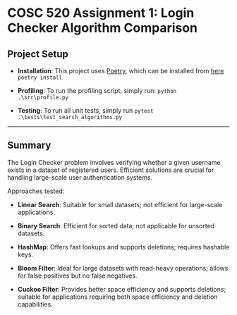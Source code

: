 # COSC 520 Assignment 1: Login Checker Algorithm Comparison

## Project Setup

- **Installation**:
  This project uses [Poetry](https://python-poetry.org/), which can be installed from [here](https://python-poetry.org/docs/#installation)
  `poetry install`

- **Profiling**:
  To run the profiling script, simply run:
  `python .\src\profile.py`

- **Testing**:
  To run all unit tests, simply run
  `pytest .\tests\test_search_algorithms.py`

---

## Summary

The Login Checker problem involves verifying whether a given username exists in a dataset of registered users.
Efficient solutions are crucial for handling large-scale user authentication systems.

Approaches tested:

- **Linear Search**: Suitable for small datasets; not efficient for large-scale applications.

- **Binary Search**: Efficient for sorted data; not applicable for unsorted datasets.

- **HashMap**: Offers fast lookups and supports deletions; requires hashable keys.

- **Bloom Filter**: Ideal for large datasets with read-heavy operations; allows for false positives but no false negatives.

- **Cuckoo Filter**: Provides better space efficiency and supports deletions; suitable for applications requiring both space efficiency and deletion capabilities.
